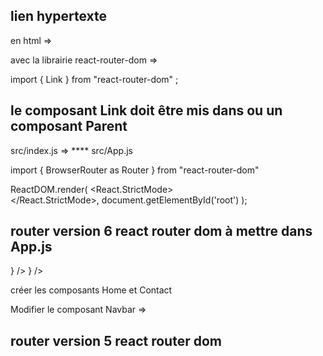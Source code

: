 ## lien hypertexte

en html => <a href=""></a>

avec la librairie react-router-dom => <Link to=""></Link>

import { Link } from "react-router-dom" ;

## le composant Link doit être mis dans <BrowserRouter> ou un composant Parent

src/index.js => ****
src/App.js

import { BrowserRouter as Router } from "react-router-dom"

ReactDOM.render(
  <React.StrictMode>
    <Router>
      <App />
    </Router>  
  </React.StrictMode>,
  document.getElementById('root')
);

## router version 6 react router dom à mettre dans App.js

<Routes>
    <Route path="/" element={<Home />} />
    <Route path="/contact" element={<Contact />} />
</Routes>

créer les composants Home et Contact 

Modifier le composant Navbar => <Link to="/"> <Link to="/contact"> 


## router version 5 react router dom

<Switch>
    <Route path="/" exact component={Home} />
    <Route path="/contact" component={Contact} />
</Switch>
